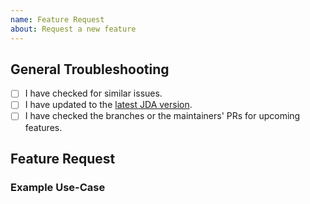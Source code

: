 ```yaml
---
name: Feature Request
about: Request a new feature
---
```


<!--
  For questions, join the official JDA discord server: https://discord.gg/0hMr4ce0tIl3SLv5
-->



[download]: https://jitpack.io/#DV8FromtheWorld/JDA/
[guild]: https://discord.gg/0hMr4ce0tIk3pSjp
[stack overflow]: https://stackoverflow.com/questions/tagged/java

## General Troubleshooting

<!--
  Hey there! Before you report a bug or suggest a new feature,
  please make sure to follow these steps first!
-->
  
- [ ] I have checked for similar issues.
- [ ] I have updated to the [latest JDA version][download].
- [ ] I have checked the branches or the maintainers' PRs for upcoming features.

<!--
  This is not the place to learn Java. Please refer to [StackOverflow][stack overflow]
  for your general programming questions.
-->

## Feature Request

<!--
Provide a small description of the feature you want to have added. 
-->

### Example Use-Case

<!--
Provide some code or describe a use-case for this feature.
-->

